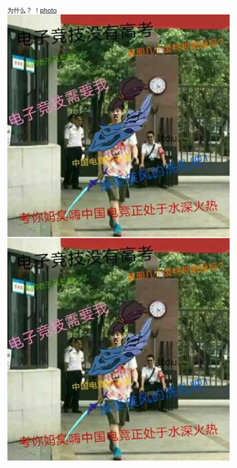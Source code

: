 为什么？
！[photo](https://github.com/buzuoxianfish/2017.11.8/blob/master/1.jpg)
![naodao](https://github.com/buzuoxianfish/2017.11.8/blob/master/2.jpg)
![why](https://github.com/buzuoxianfish/2017.11.8/blob/master/2.jpg)
